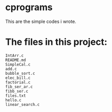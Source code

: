 # cprograms
This are the simple codes i wrote.

# The files in this project: 

    IntArr.c
    README.md
    SimpleCal.c
    add.c
    bubble_sort.c
    elec_bill.c
    factorial.c
    fib_ser_ar.c
    fibb_ser.c
    files.txt
    hello.c
    linear_search.c
